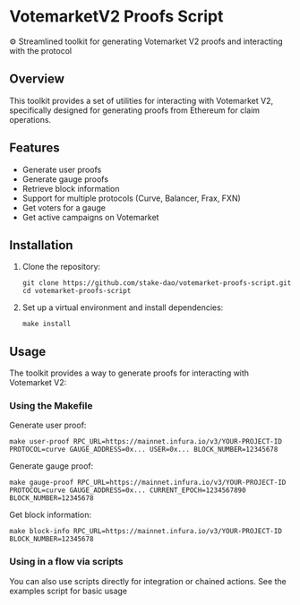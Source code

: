 # VotemarketV2 Proofs Script

⚙️ Streamlined toolkit for generating Votemarket V2 proofs and interacting with the protocol

## Overview

This toolkit provides a set of utilities for interacting with Votemarket V2, specifically designed for generating proofs from Ethereum for claim operations. 

## Features

- Generate user proofs
- Generate gauge proofs
- Retrieve block information
- Support for multiple protocols (Curve, Balancer, Frax, FXN)
- Get voters for a gauge
- Get active campaigns on Votemarket

## Installation

1. Clone the repository:
   ```
   git clone https://github.com/stake-dao/votemarket-proofs-script.git
   cd votemarket-proofs-script
   ```

2. Set up a virtual environment and install dependencies:
   ```
   make install
   ```

## Usage

The toolkit provides a way to generate proofs for interacting with Votemarket V2:

### Using the Makefile

Generate user proof:

```
make user-proof RPC_URL=https://mainnet.infura.io/v3/YOUR-PROJECT-ID PROTOCOL=curve GAUGE_ADDRESS=0x... USER=0x... BLOCK_NUMBER=12345678
```


Generate gauge proof:

```
make gauge-proof RPC_URL=https://mainnet.infura.io/v3/YOUR-PROJECT-ID PROTOCOL=curve GAUGE_ADDRESS=0x... CURRENT_EPOCH=1234567890 BLOCK_NUMBER=12345678
```

Get block information:

```
make block-info RPC_URL=https://mainnet.infura.io/v3/YOUR-PROJECT-ID BLOCK_NUMBER=12345678
```


### Using in a flow via scripts
You can also use scripts directly for integration or chained actions. See the examples script for basic usage
